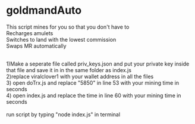 # goldmandAuto
This script mines for you so that you don't have to
<br>Recharges amulets 
<br>Switches to land with the lowest commission
<br>Swaps MR automatically

<br>1)Make a seperate file called priv_keys.json and put your private key inside that file and save it in in the same folder as index.js
<br>2)replace viralclover1 with your wallet address in all the files
<br>3) open doTrx.js and replace "5850" in line 53 with your mining time in seconds
<br>4) open index.js and replace the time in line 60 with your mining time in seconds
<br><br>
run script by typing "node index.js" in terminal
